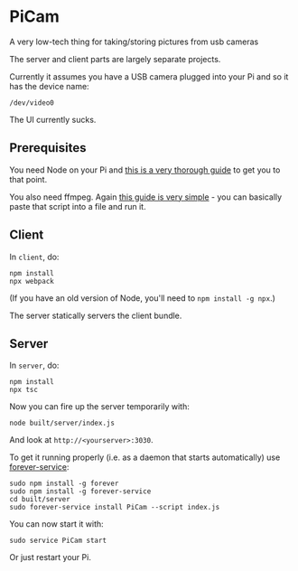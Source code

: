 # PiCam
A very low-tech thing for taking/storing pictures from usb cameras

The server and client parts are largely separate projects.

Currently it assumes you have a USB camera plugged into your Pi and so it has the device name:

    /dev/video0

The UI currently sucks.

## Prerequisites

You need Node on your Pi and [this is a very thorough guide](http://thisdavej.com/beginners-guide-to-installing-node-js-on-a-raspberry-pi/) to get you to that point.

You also need ffmpeg. Again [this guide is very simple](https://github.com/tgogos/rpi_ffmpeg) - you can
basically paste that script into a file and run it.

## Client

In `client`, do:

    npm install
    npx webpack

(If you have an old version of Node, you'll need to `npm install -g npx`.)

The server statically servers the client bundle.

## Server

In `server`, do:

    npm install
    npx tsc

Now you can fire up the server temporarily with:

    node built/server/index.js

And look at `http://<yourserver>:3030`.

To get it running properly (i.e. as a daemon that starts automatically) 
use [forever-service](https://github.com/zapty/forever-service):

    sudo npm install -g forever
    sudo npm install -g forever-service
    cd built/server
    sudo forever-service install PiCam --script index.js

You can now start it with:

    sudo service PiCam start

Or just restart your Pi.
